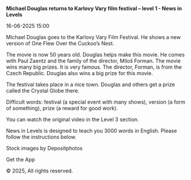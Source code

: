 <p><strong>Michael Douglas returns to Karlovy Vary film festival – level 1 - News in Levels</strong></p>
<p>16-06-2025 15:00</p>
<p>Michael Douglas goes to the Karlovy Vary Film Festival. He shows a new version of One Flew Over the Cuckoo’s Nest.</p>
<p>The movie is now 50 years old. Douglas helps make this movie. He comes with Paul Zaentz and the family of the director, Miloš Forman. The movie wins many big prizes. It is very famous. The director, Forman, is from the Czech Republic. Douglas also wins a big prize for this movie.</p>
<p>The festival takes place in a nice town. Douglas and others get a prize called the Crystal Globe there.</p>
<p>Difficult words: festival (a special event with many shows), version (a form of something), prize (a reward for good work).</p>
<p>You can watch the original video in the Level 3 section.</p>
<p>News in Levels is designed to teach you 3000 words in English. Please follow the instructions
below.</p>
<p>Stock images by Depositphotos</p>
<p>Get the App</p>
<p>© 2025, All rights reserved.</p>